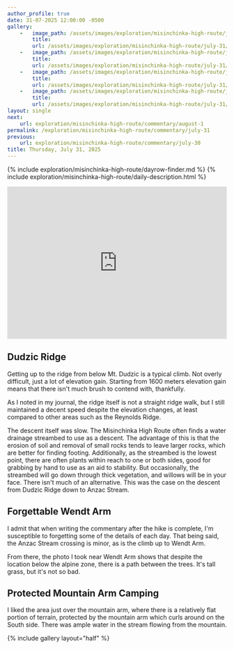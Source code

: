 ```yaml
---
author_profile: true
date: 31-07-2025 12:00:00 -0500
gallery: 
    -   image_path: /assets/images/exploration/misinchinka-high-route/july-31/small/9535.jpg
        title: 
        url: /assets/images/exploration/misinchinka-high-route/july-31/large/9535.jpg
    -   image_path: /assets/images/exploration/misinchinka-high-route/july-31/small/9536.jpg
        title: 
        url: /assets/images/exploration/misinchinka-high-route/july-31/large/9536.jpg
    -   image_path: /assets/images/exploration/misinchinka-high-route/july-31/small/9537.jpg
        title: 
        url: /assets/images/exploration/misinchinka-high-route/july-31/large/9537.jpg
    -   image_path: /assets/images/exploration/misinchinka-high-route/july-31/small/9538.jpg
        title: 
        url: /assets/images/exploration/misinchinka-high-route/july-31/large/9538.jpg
layout: single
next:
    url: exploration/misinchinka-high-route/commentary/august-1
permalink: /exploration/misinchinka-high-route/commentary/july-31
previous:
    url: exploration/misinchinka-high-route/commentary/july-30
title: Thursday, July 31, 2025
---
```

{% include exploration/misinchinka-high-route/dayrow-finder.md %}
{% include exploration/misinchinka-high-route/daily-description.html %}

<iframe width="100%" height="350px" frameborder="0" allowfullscreen src="https://caltopo.com/m/1011A6L"></iframe>

## Dudzic Ridge

Getting up to the ridge from below Mt. Dudzic is a typical climb. Not overly difficult, just a lot of elevation gain. Starting from 1600 meters elevation gain means that there isn't much brush to contend with, thankfully.

As I noted in my journal, the ridge itself is not a straight ridge walk, but I still maintained a decent speed despite the elevation changes, at least compared to other areas such as the Reynolds Ridge.

The descent itself was slow. The Misinchinka High Route often finds a water drainage streambed to use as a descent. The advantage of this is that the erosion of soil and removal of small rocks tends to leave larger rocks, which are better for finding footing. Additionally, as the streambed is the lowest point, there are often plants within reach to one or both sides, good for grabbing by hand to use as an aid to stability. But occasionally, the streambed will go down through thick vegetation, and willows will be in your face. There isn't much of an alternative. This was the case on the descent from Dudzic Ridge down to Anzac Stream.

## Forgettable Wendt Arm

I admit that when writing the commentary after the hike is complete, I'm susceptible to forgetting some of the details of each day. That being said, the Anzac Stream crossing is minor, as is the climb up to Wendt Arm.

From there, the photo I took near Wendt Arm shows that despite the location below the alpine zone, there is a path between the trees. It's tall grass, but it's not so bad.

## Protected Mountain Arm Camping

I liked the area just over the mountain arm, where there is a relatively flat portion of terrain, protected by the mountain arm which curls around on the South side. There was ample water in the stream flowing from the mountain.

{% include gallery layout="half" %}